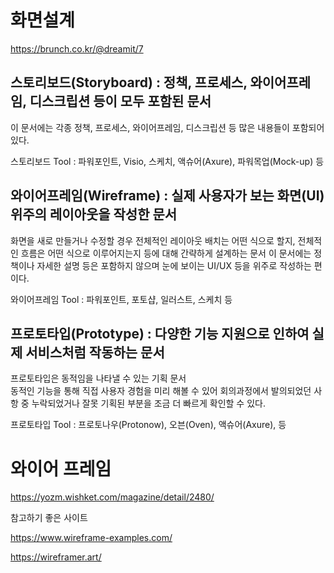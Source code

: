 # 화면설계

https://brunch.co.kr/@dreamit/7

## 스토리보드(Storyboard) : 정책, 프로세스, 와이어프레임, 디스크립션 등이 모두 포함된 문서

이 문서에는 각종 정책, 프로세스, 와이어프레임, 디스크립션 등 많은 내용들이 포함되어 있다.

스토리보드 Tool : 파워포인트, Visio, 스케치, 액슈어(Axure), 파워목업(Mock-up) 등

## 와이어프레임(Wireframe) : 실제 사용자가 보는 화면(UI) 위주의 레이아웃을 작성한 문서

화면을 새로 만들거나 수정할 경우 전체적인 레이아웃 배치는 어떤 식으로 할지, 전체적인 흐름은 어떤 식으로 이루어지는지 등에 대해 간략하게 설계하는 문서
이 문서에는 정책이나 자세한 설명 등은 포함하지 않으며 눈에 보이는 UI/UX 등을 위주로 작성하는 편이다.

와이어프레임 Tool : 파워포인트, 포토샵, 일러스트, 스케치 등

## 프로토타입(Prototype) : 다양한 기능 지원으로 인하여 실제 서비스처럼 작동하는 문서

프로토타입은 동적임을 나타낼 수 있는 기획 문서  
동적인 기능을 통해 직접 사용자 경험을 미리 해볼 수 있어 회의과정에서 발의되었던 사항 중 누락되었거나 잘못 기획된 부분을 조금 더 빠르게 확인할 수 있다.

프로토타입 Tool : 프로토나우(Protonow), 오븐(Oven), 액슈어(Axure), 등

# 와이어 프레임

https://yozm.wishket.com/magazine/detail/2480/

참고하기 좋은 사이트

https://www.wireframe-examples.com/

https://wireframer.art/
